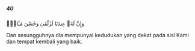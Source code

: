 ##### 40

<span class="ayah">وَإِنَّ لَهُۥ عِندَنَا لَزُلْفَىٰ وَحُسْنَ مَـَٔابٍۢ</span>

<span class="ayah_translation">Dan sesungguhnya dia mempunyai kedudukan yang dekat pada sisi Kami dan tempat kembali yang baik.</span>
